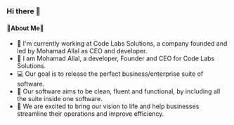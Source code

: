 ### Hi there 👋
#### 💫About Me💫
- 🔭 I'm currently working at Code Labs Solutions, a company founded and led by Mohamad Allal as CEO and developer.
- 🪪 I am Mohamad Allal, a developer, Founder and CEO for Code Labs Solutions.
- 💻 Our goal is to release the perfect business/enterprise suite of software.
- 🔧 Our software aims to be clean, fluent and functional, by including all the suite inside one software.
- 🚀 We are excited to bring our vision to life and help businesses streamline their operations and improve efficiency.
<!--
**CodeLabsCEO/CodeLabsCEO** is a ✨ _special_ ✨ repository because its `README.md` (this file) appears on your GitHub profile.

Here are some ideas to get you started:

- 🔭 I’m currently working on ...
- 🌱 I’m currently learning ...
- 👯 I’m looking to collaborate on ...
- 🤔 I’m looking for help with ...
- 💬 Ask me about ...
- 📫 How to reach me: ...
- 😄 Pronouns: ...
- ⚡ Fun fact: ...
-->
